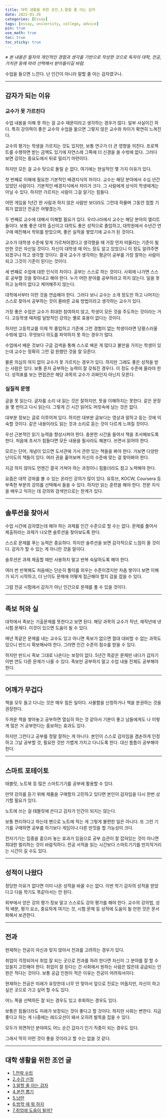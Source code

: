 ```yaml
---
title: 대학 생활을 위한 조언_3.말할 줄 아는 감자
date: 2021-01-26
categories: [Essay]
tags: [essay, university, college, advice]
pin: true
use_math: true
toc: true
toc_sticky: true
---
```


_※ 본 내용은 필자의 개인적인 경험과 생각을 기반으로 작성한 것으로 독자의 대학, 전공, 가치관 등에 따라 선택해서 받아들이길 바람._  

수업을 들으면 느낀다. 난 인간이 아니라 말할 줄 아는 감자였구나.

***

## __감자가 되는 이유__

### __교수가 못 가르친다__

수업 내용을 이해 못 하는 걸 교수 때문이라고 생각하는 경우가 많다. 일부 사실이긴 하다. 특히 강의력이 좋은 교수의 수업을 들으면 그렇지 않은 교수와 차이가 확연히 느껴진다.

교수의 평가는 학생을 가르치는 것도 있지만, 보통 연구가 더 큰 영향을 끼친다. 프로젝트를 수행하면 받는 금액도 있기에 자연스레 그쪽에 더 신경을 쓸 수밖에 없다. 그러다 보면 강의는 중요도에서 뒤로 밀리기 마련이다.

하지만 모든 걸 교수 탓으로 돌릴 순 없다. 여기에는 현실적인 몇 가지 이유가 있다.

첫 번째로 이해에 필요한 기본적인 배경지식의 차이다. 교수는 해당 분야에서 수십 년간 있었던 사람이다. 기본적인 배경지식에서 차이가 크다. 그 사람에게 상식이 학생에게는 아닐 수 있다. 하지만 가르치는 사람이 그걸 알기는 힘들다.

어떤 게임을 1년간 한 사람과 하지 않은 사람만 보더라도 그런데 하물며 그동안 접할 기회가 없었던 전공은 어떻겠는가.

두 번째로 교수에 대해서 이해할 필요가 있다. 우리나라에서 교수는 해당 분야의 앨리트들이다. 보통 좋은 대학 출신이고 대학도 좋은 성적으로 졸업하고, 대학원에서 수년간 연구에 매진해서 학위를 받았으며, 좋은 실적을 쌓았기에 교수가 된 것이다.

교수가 대학생 수준에 맞게 가르쳐야겠다고 생각했을 때 가장 먼저 떠올리는 기준이 될만한 것은 자신일 것이다. 자신이 대학생 때 어느 정도 알고 있었으니 이 정도 알려주면 되겠구나 하고 생각할 것이다. 결국 교수가 생각하는 평균이 공부를 가장 잘하는 사람이 되고 그것이 기준이 된다는 것이다.

세 번째로 수업에 대한 인식의 차이다. 공부는 스스로 하는 것이다. 사회에 나가면 스스로 공부할 것을 찾아내고 해야 한다. 누가 어떤 분야를 공부하라고 하지 않는다. 일을 못 하고 능력이 없다고 케어해주지 않는다.

대학에서부터 이런 것을 연습해야 한다. 그러다 보니 교수는 소개 정도만 하고 나머지는 스스로 찾아서 공부하는 것이 올바른 교육 방법이라고 생각하는 교수가 있다.

가장 좋은 수업은 교수가 최대한 참여하지 않고, 학생이 모든 것을 주도하는 것이라는 거다. 고등학생 때처럼 일방적인 강의는 별로 효용이 없다는 것이다.

하지만 고등학교를 이제 막 졸업하고 기존에 그런 경험이 없는 학생이라면 당황스러울 수밖에 없다. 무엇보다 의도를 파악하지 못 하는 경우가 많다.

수업에서 배운 것보다 구글 검색을 통해 스스로 배운 게 많다고 불만을 가지는 학생이 있는데 교수는 정확히 그런 걸 원했던 것을 잘 모른다.

물론 의심의 여지 없이 교수가 못 가르치는 경우가 있다. 하지만 그래도 좋은 성적을 받는 사람은 있다. 보통 혼자 공부하는 능력이 잘 갖춰진 경우다. 이 정도 수준에 올라야 한다. 성적표를 보는 면접관은 해당 과목의 교수가 괴짜인지 아닌지 모른다.

### __실질적 문맹__

글을 못 읽는다. 글자를 소리 내 읽는 것은 잘하지만, 뜻을 이해하지는 못한다. 같은 문장을 몇 번이고 다시 읽는다. 그렇게 긴 시간 읽어도 머릿속에 남는 것은 없다.

대부분 정보는 글로 이루어져 있다. 하지만 대부분 글보다는 영상과 말하고 듣는 것에 익숙할 것이다. 같은 내용이라도 읽는 것과 소리로 듣는 것이 다르게 느껴질 것이다.

우선 근본적인 읽기 능력을 향상시켜야 한다. 충분한 시간을 들여서 책을 초서해보도록 한다. 처음에 초서가 힘들다면 모든 내용을 필사라도 해본다. 쓰면서 읽어야 한다.

모르는 단어, 개념이 있으면 도서관에 가서 관련 있는 책들을 봐야 한다. 가보면 다양한 난이도의 책들이 있다. 여러 권을 훑어보며 자신의 수준에 맞는 걸 찾아봐야 한다.

지금 하지 않아도 언젠간 결국 거쳐야 하는 과정이니 힘들더라도 참고 노력해야 한다.

요즘은 대학 강좌를 볼 수 있는 온라인 강의가 많이 있다. 유튜브, KOCW, Coursera 등 부족한 부분의 강의를 선택해서 들을 수 있다. 하지만 읽는 훈련을 해야 한다. 전문 지식을 배우고 익히는 데 강의와 검색만으로는 한계가 있다.

***

## __솔루션을 찾아서__

수업 시간에 감자였는데 해야 하는 과제를 인간 수준으로 할 수는 없다. 문제를 풀어서 제출하라는 과제가 나오면 솔루션을 찾아보도록 한다.

스스로 문제를 푸는 능력은 중요하다. 하지만 솔루션을 보면 감각적으로 느낌이 올 것이다. 감자가 할 수 있는 게 아니란 것을 말이다.

솔루션은 과제 제출할 때만 사용하지 말고 반복 숙달하도록 해야 한다.

여러 번 반복해도 처음에는 단순히 풀이를 외우는 수준이겠지만 차츰 쌓이다 보면 이해가 되기 시작하고, 더 난이도 문제에 어떻게 접근해야 할지 감을 잡을 수 있다.

그럼 전공 시험에서 감자가 아닌 인간으로 문제를 풀 수 있을 것이다.

***

## __족보 허와 실__

대학에서 족보는 기출문제를 뜻한다고 보면 된다. 해당 과목의 교수가 작년, 재작년에 낸 시험 문제다. 이것이 있으면 도움이 될 수 있다.

매년 똑같은 문제를 내는 교수도 있고 아니면 족보가 없으면 절대 대비할 수 없는 과목도 있으니 반드시 확보해놔야 한다. 그러면 인간 수준의 점수를 받을 수 있다.

하지만 반드시 족보 그대로 나온다는 보장이 없다. 5년간 똑같은 문제만 내다가 갑자기 이번 연도 다른 문제가 나올 수 있다. 족보만 공부하지 말고 수업 내용 전체도 공부해야 한다.

***

## __어깨가 무겁다__

책을 모두 들고 다니는 것은 매우 힘든 일이다. 사물함을 신청하거나 책을 분권하는 것을 권장한다.

두꺼운 책을 쌓아놓고 공부하면 열심히 하는 것 같아서 기분이 좋고 남들에게도 나 이렇게 많은 거 공부한다는 홍보하는 효과도 있다.

하지만 그런다고 공부를 정말 잘하는 게 아니다. 본인이 스스로 감자임을 겸손하게 인정하고 그날 공부할 것, 필요한 것만 가볍게 가지고 다니도록 한다. 대신 틈틈이 공부해야 한다.

***

## __스마트 포테이토__

태블릿, 노트북 등 많은 스마트기기를 공부에 활용할 수 있다.

만약 강의를 듣기 위해 제품을 구매할지 고민하고 있다면 본인이 감자임을 다시 한번 상기할 필요가 있다.

노트에 쓰는 걸 태블릿에 쓴다고 감자가 인간이 되지는 않는다.

보통 편리하다고 하는데 펜으로 노트에 적는 게 그렇게 불편한 일은 아니다. 또 그런 기기를 구매하면 공부를 하기보다 게임이나 다른 딴짓을 할 가능성이 크다.

전자기기는 집중을 흩으러 놓는 효과가 있음으로 공부 습관이 잘 잡혀있는 것이 아니면 최대한 멀리하는 것이 바람직하다. 전공 서적을 읽는 시간보다 스마트기기를 만지작거리는 시간이 길 수도 있다.

***

## __성적이 나왔다__

정당한 이유가 없다면 이미 나온 성적을 바꿀 수는 없다. 이번 학기 감자의 성적을 받았다고 다음 학기도 똑같아서는 안 된다.

외부에서 얻은 강의 평가 정보 말고 스스로도 강의 평가를 해야 한다. 교수의 강의법, 성적 배분, 평가 요소, 중요하게 여기는 것, 시험 문제 등 성적에 도움이 될 만한 것은 문서화해서 보관한다.

***

## __전과__

현재하는 전공이 자신과 맞지 않아서 전과를 고려하는 경우가 있다.

취업이 걱정되어서 취업 잘 되는 곳으로 전과를 하려 한다면 자신이 그 분야를 잘 할 수 있을지 고민해야 한다. 취업이 잘 된다는 건 사회에서 원하는 사람은 많은데 공급되는 인원은 적다는 것이다. 보통 공급 인원이 적은 이유는 전공이 어려워서이다.

현재하는 전공은 미래가 유망한데 너무 안 맞아서 앞으로 진로는 어둡지만, 자신이 하고 싶은 곳으로 가고 싶어 할 수도 있다.

어느 쪽을 선택하든 잘 되는 경우도 있고 후회하는 경우도 있다.

보통은 힘들더라도 미래가 보장되는 것이 좋다고 할 것이다. 하지만 사회는 변한다. 지금 좋다고 하는 게 나중에는 레드오션이 돼서 오히려 발목을 잡을 수 있다.

모두가 외면하던 분야여도 어느 순간 갑자기 인기 직종이 되는 경우도 있다.

그래서 딱히 어떤 것이 좋을 것이라고 할 수는 없을 것 같다.

***

## __대학 생활을 위한 조언 글__

- [1.전략 수립](https://chalgx.github.io/essay/AdviceforUniversity1)
- [2.수강 신청](https://chalgx.github.io/essay/AdviceforUniversity2)
- [3.말할 줄 아는 감자](https://chalgx.github.io/essay/AdviceforUniversity3)
- [4.본전 뽑기](https://chalgx.github.io/essay/AdviceforUniversity4)
- [5.낭만](https://chalgx.github.io/essay/AdviceforUniversity5)
- [6.방학 때 뭐 하지](https://chalgx.github.io/essay/AdviceforUniversity6)
- [7.취업에 도움이 될까?](https://chalgx.github.io/essay/AdviceforUniversity7)
